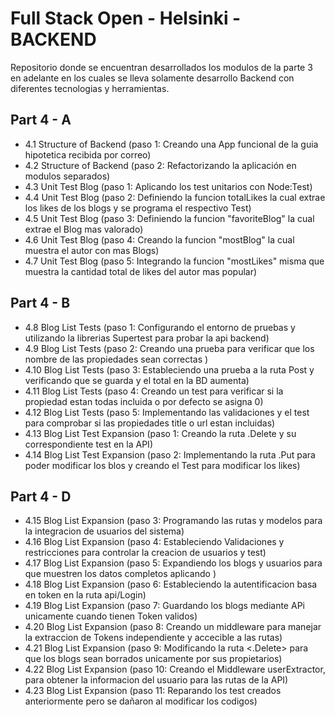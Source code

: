 # Full Stack Open - Helsinki - BACKEND

Repositorio donde se encuentran desarrollados los modulos de la parte 3 en adelante en los cuales se lleva solamente desarrollo Backend
con diferentes tecnologias y herramientas.

## Part 4 - A 

- 4.1 Structure of Backend (paso 1: Creando una App funcional de la guia hipotetica recibida por correo)
- 4.2 Structure of Backend (paso 2: Refactorizando la aplicación en modulos separados)
- 4.3 Unit Test Blog (paso 1: Aplicando los test unitarios con Node:Test)
- 4.4 Unit Test Blog (paso 2: Definiendo la funcion totalLikes la cual extrae los likes de los blogs y se programa el respectivo Test)
- 4.5 Unit Test Blog (paso 3: Definiendo la funcion "favoriteBlog" la cual extrae el Blog mas valorado) 
- 4.6 Unit Test Blog (paso 4: Creando la funcion "mostBlog" la cual muestra el autor con mas Blogs)
- 4.7 Unit Test Blog (paso 5: Integrando la funcion "mostLikes" misma que muestra la cantidad total de likes del autor mas popular)

## Part 4 - B
- 4.8 Blog List Tests (paso 1: Configurando el entorno de pruebas y utilizando la librerias Supertest para probar la api backend)
- 4.9 Blog List Tests (paso 2: Creando una prueba para verificar que los nombre de las propiedades sean correctas )
- 4.10 Blog List Tests (paso 3: Estableciendo una prueba a la ruta Post y verificando que se guarda y el total en la BD aumenta)
- 4.11 Blog List Tests (paso 4: Creando un test para verificar si la propiedad <Likes> estan todas incluida o por defecto se asigna 0)
- 4.12 Blog List Tests (paso 5: Implementando las validaciones y el test para comprobar si las propiedades title o url estan incluidas)
- 4.13 Blog List Test Expansion (paso 1: Creando la ruta .Delete y su correspondiente test en la API)
- 4.14 Blog List Test Expansion (paso 2: Implementando la ruta .Put para poder modificar los blos y creando el Test para modificar los likes)

## Part 4 - D
- 4.15 Blog List Expansion (paso 3: Programando las rutas y modelos para la integracion de usuarios del sistema) 
- 4.16 Blog List Expansion (paso 4: Estableciendo Validaciones y restricciones para controlar la creacion de usuarios y test)
- 4.17 Blog List Expansion (paso 5: Expandiendo los blogs y usuarios para que muestren los datos completos aplicando <Populate>)
- 4.18 Blog List Expansion (paso 6: Estableciendo la autentificacion basa en token en la ruta api/Login)
- 4.19 Blog List Expansion (paso 7: Guardando los blogs mediante APi unicamente cuando tienen Token validos)
- 4.20 Blog List Expansion (paso 8: Creando un middleware para manejar la extraccion de Tokens independiente y accecible a las rutas)
- 4.21 Blog List Expansion (paso 9: Modificando la ruta <.Delete> para que los blogs sean borrados unicamente por sus propietarios)
- 4.22 Blog List Expansion (paso 10: Creando el Middleware userExtractor, para obtener la informacion del usuario para las rutas de la API)
- 4.23 Blog List Expansion (paso 11: Reparando los test creados anteriormente pero se dañaron al modificar los codigos)
